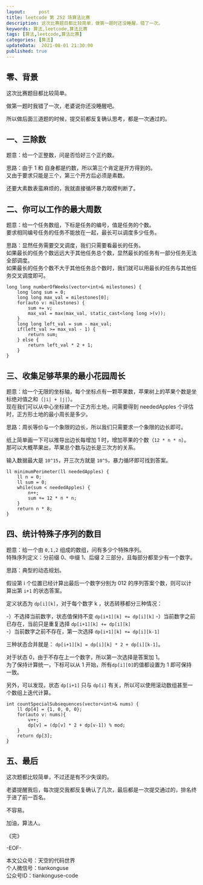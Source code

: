 ```yaml
---   
layout:     post  
title: leetcode 第 252 场算法比赛  
description: 这次比赛题目都比较简单，做第一题时还没睡醒，错了一次。   
keywords: 算法,leetcode,算法比赛  
tags: [算法,leetcode,算法比赛]    
categories: [算法]  
updateData:  2021-08-01 21:30:00  
published: true  
---  
```



## 零、背景  

这次比赛题目都比较简单。  


做第一题时我错了一次，老婆说你还没睡醒吧。  


所以做后面三道题的时候，提交前都反复确认思考，都是一次通过的。  


## 一、三除数  


题意：给一个正整数，问是否恰好三个正约数。  


思路：由于 1 和 自身都是约数，所以第三个肯定是开方得到的。  
又由于要求只能是三个，第三个开方后必须是素数。  


还要大素数表蛮麻烦的，我就直接循环暴力取模判断了。  


## 二、你可以工作的最大周数  


题意：给一个任务数组，下标是任务的编号，值是任务的个数。  
要求相同编号任务的任务不能放在一起，最长可以调度多少任务。  


思路：显然任务需要交叉调度，我们只需要看最长的任务。  
如果最长的任务个数远远大于其他任务总个数，显然最长的任务有一部分任务无法全部调度。  
如果最长的任务个数不大于其他任务总个数时，我们就可以用最长的任务与其他任务交叉调度即可。  


```
long long numberOfWeeks(vector<int>& milestones) {
    long long sum = 0;
    long long max_val = milestones[0];
    for(auto v: milestones) {
        sum += v;
        max_val = max(max_val, static_cast<long long >(v));
    }
    long long left_val = sum - max_val;
    if(left_val >= max_val - 1) {
        return sum;
    } else {
        return left_val * 2 + 1;
    }
}
```



## 三、收集足够苹果的最小花园周长  


题意：给一个无限的坐标轴，每个坐标点有一颗苹果数，苹果树上的苹果个数是坐标绝对值之和（`|i| + |j|`）。    
现在我们可以从中心坐标建一个正方形土地，问需要得到 neededApples  个评估时，正方形土地的最小周长是多少。  



思路：周长等价与一个象限的边长，所以我们只需要求一个象限的边长即可。  


纸上简单画一下可以推导出边长每增加 1 时，增加苹果的个数（`12 * n * n`）。  
那可以大概苹果出，苹果总个数与边长是三次方的关系。  


输入数据最大是 `10^15`，开三次方就是 `10^5`，暴力循环即可找到答案。  


```
ll minimumPerimeter(ll neededApples) {
    ll n = 0;
    ll sum = 0;
    while(sum < neededApples) {
        n++;
        sum += 12 * n * n;
    }
    return n * 8;
}
```


## 四、统计特殊子序列的数目


题意：给一个由 `0,1,2` 组成的数组，问有多少个特殊序列。  
特殊序列定义：分前缀 0、中缀 1、后缀 2 三部分，且每部分都至少有一个数字。  


思路：典型的动态规划。  


假设第 i 个位置已经计算出最后一个数字分别为 012 的序列答案个数，则可以计算出第 `i+1` 的状态答案。  



定义状态为 `dp[i][k]`，对于每个数字 k ，状态转移都分三种情况：  


-）不选择当前数字，状态值保持不变 `dp[i+1][k] += dp[i][k]`
-）当前数字之前已存在，当前只是重复选择 `dp[i+1][k] += dp[i][k]`  
-）当前数字之前不存在，第一次选择 `dp[i+1][k] += dp[i][k-1]`  


三种状态合并就是： `dp[i+1][k] = dp[i][k] * 2 + dp[i][k-1]`。  


对于状态 0，由于不存在上一个数字，所以第一次选择是答案加 1。  
为了保持计算统一，下标可以从 1 开始，所有`dp[i][0]`的值都设置为 1 即可保持一致。  


另外，可以发现，状态 `dp[i+1]` 只与 `dp[i]` 有关，所以可以使用滚动数组甚至一个数组上迭代计算。  



```
int countSpecialSubsequences(vector<int>& nums) {
    ll dp[4] = {1, 0, 0, 0};
    for(auto v: nums){
        v++;
        dp[v] = (dp[v] * 2 + dp[v-1]) % mod;
    }
    return dp[3];
}
```


## 五、最后  


这次题都比较简单，不过还是有不少失误的。  


老婆提醒我后，每次提交我都反复确认了几次，最后都是一次提交通过的，排名终于进了前一百名。  


不容易。  




加油，算法人。  


《完》  


-EOF-  



本文公众号：天空的代码世界  
个人微信号：tiankonguse  
公众号ID：tiankonguse-code  
  

